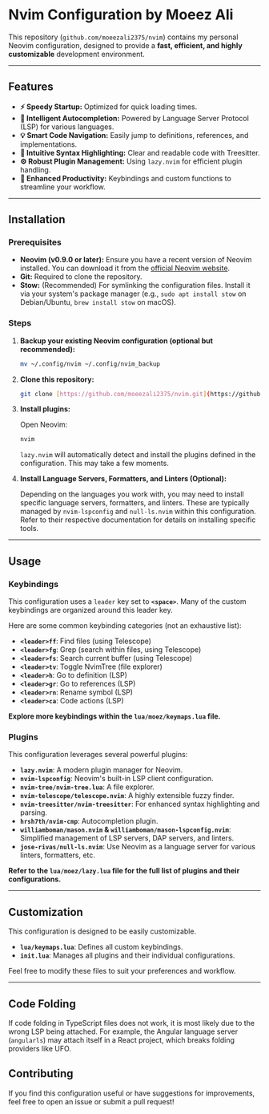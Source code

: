# Nvim Configuration by Moeez Ali

This repository (`github.com/moeezali2375/nvim`) contains my personal Neovim configuration, designed to provide a **fast, efficient, and highly customizable** development environment.

---

## Features

* **⚡️ Speedy Startup:** Optimized for quick loading times.
* **🧠 Intelligent Autocompletion:** Powered by Language Server Protocol (LSP) for various languages.
* **💡 Smart Code Navigation:** Easily jump to definitions, references, and implementations.
* **🎨 Intuitive Syntax Highlighting:** Clear and readable code with Treesitter.
* **⚙️ Robust Plugin Management:** Using `lazy.nvim` for efficient plugin handling.
* **🚀 Enhanced Productivity:** Keybindings and custom functions to streamline your workflow.

---

## Installation

### Prerequisites

* **Neovim (v0.9.0 or later):** Ensure you have a recent version of Neovim installed. You can download it from the [official Neovim website](https://neovim.io/).
* **Git:** Required to clone the repository.
* **Stow:** (Recommended) For symlinking the configuration files. Install it via your system's package manager (e.g., `sudo apt install stow` on Debian/Ubuntu, `brew install stow` on macOS).

### Steps

1.  **Backup your existing Neovim configuration (optional but recommended):**

    ```bash
    mv ~/.config/nvim ~/.config/nvim_backup
    ```

2.  **Clone this repository:**

    ```bash
    git clone [https://github.com/moeezali2375/nvim.git](https://github.com/moeezali2375/nvim.git) ~/.config/nvim
    ```

3.  **Install plugins:**

    Open Neovim:

    ```bash
    nvim
    ```

    `lazy.nvim` will automatically detect and install the plugins defined in the configuration. This may take a few moments.

4.  **Install Language Servers, Formatters, and Linters (Optional):**

    Depending on the languages you work with, you may need to install specific language servers, formatters, and linters. These are typically managed by `nvim-lspconfig` and `null-ls.nvim` within this configuration. Refer to their respective documentation for details on installing specific tools.

---

## Usage

### Keybindings

This configuration uses a `leader` key set to **`<space>`**. Many of the custom keybindings are organized around this leader key.

Here are some common keybinding categories (not an exhaustive list):

* **`<leader>ff`**: Find files (using Telescope)
* **`<leader>fg`**: Grep (search within files, using Telescope)
* **`<leader>fs`**: Search current buffer (using Telescope)
* **`<leader>tv`**: Toggle NvimTree (file explorer)
* **`<leader>h`**: Go to definition (LSP)
* **`<leader>gr`**: Go to references (LSP)
* **`<leader>rn`**: Rename symbol (LSP)
* **`<leader>ca`**: Code actions (LSP)

**Explore more keybindings within the `lua/moez/keymaps.lua` file.**

### Plugins

This configuration leverages several powerful plugins:

* **`lazy.nvim`**: A modern plugin manager for Neovim.
* **`nvim-lspconfig`**: Neovim's built-in LSP client configuration.
* **`nvim-tree/nvim-tree.lua`**: A file explorer.
* **`nvim-telescope/telescope.nvim`**: A highly extensible fuzzy finder.
* **`nvim-treesitter/nvim-treesitter`**: For enhanced syntax highlighting and parsing.
* **`hrsh7th/nvim-cmp`**: Autocompletion plugin.
* **`williamboman/mason.nvim` & `williamboman/mason-lspconfig.nvim`**: Simplified management of LSP servers, DAP servers, and linters.
* **`jose-rivas/null-ls.nvim`**: Use Neovim as a language server for various linters, formatters, etc.

**Refer to the `lua/moez/lazy.lua` file for the full list of plugins and their configurations.**

---

## Customization

This configuration is designed to be easily customizable.

* **`lua/keymaps.lua`**: Defines all custom keybindings.
* **`init.lua`**: Manages all plugins and their individual configurations.

Feel free to modify these files to suit your preferences and workflow.

---

## Code Folding

If code folding in TypeScript files does not work, it is most likely due to the wrong LSP being attached.
For example, the Angular language server (`angularls`) may attach itself in a React project, which breaks folding providers like UFO.

## Contributing

If you find this configuration useful or have suggestions for improvements, feel free to open an issue or submit a pull request!
